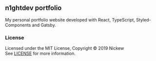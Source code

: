 ## n1ghtdev portfolio

My personal portfolio website developed with React, TypeScript,
Styled-Components and Gatsby.

### License

Licensed under the MIT License, Copyright © 2019 Nickew  
See [LICENSE](https://github.com/Nickew/nickew.github.io/blob/dev/LICENSE) for
more information.
